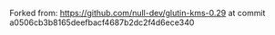 Forked from: https://github.com/null-dev/glutin-kms-0.29 at commit a0506cb3b8165deefbacf4687b2dc2f4d6ece340
